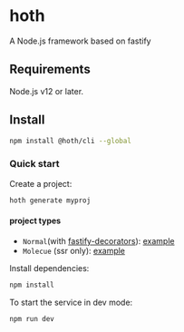 # hoth
A Node.js framework based on fastify

## Requirements

Node.js v12 or later.

## Install

```sh
npm install @hoth/cli --global
```

### Quick start

Create a project:

```sh
hoth generate myproj
```
#### project types

- `Normal`(with [fastify-decorators](https://github.com/L2jLiga/fastify-decorators)): [example](https://github.com/searchfe/hoth/tree/main/example/hoth-quickstart)
- `Molecue` (ssr only): [example](https://github.com/searchfe/hoth/tree/main/example/hoth-molecule)

Install dependencies:

```sh
npm install
```

To start the service in dev mode:

```sh
npm run dev
```
